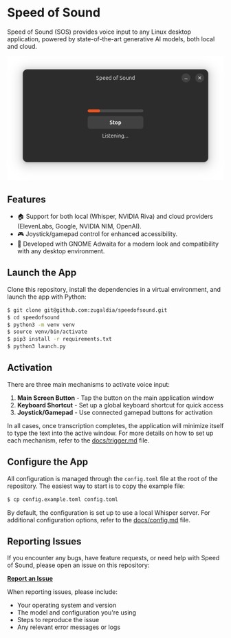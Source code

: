# Speed of Sound

Speed of Sound (SOS) provides voice input to any Linux desktop application, powered by state-of-the-art generative AI models, both local and cloud.
<div align="center">
  <img src="assets/sos-listening.png" alt="SOL Screenshot">
</div>

## Features

- 🏠 Support for both local (Whisper, NVIDIA Riva) and cloud providers (ElevenLabs, Google, NVIDIA NIM, OpenAI).
- 🎮 Joystick/gamepad control for enhanced accessibility.
- 🎨 Developed with GNOME Adwaita for a modern look and compatibility with any desktop environment.

## Launch the App

Clone this repository, install the dependencies in a virtual environment, and launch the app with Python:

```bash
$ git clone git@github.com:zugaldia/speedofsound.git
$ cd speedofsound
$ python3 -m venv venv
$ source venv/bin/activate
$ pip3 install -r requirements.txt
$ python3 launch.py
```

## Activation

There are three main mechanisms to activate voice input:

1. **Main Screen Button** - Tap the button on the main application window
2. **Keyboard Shortcut** - Set up a global keyboard shortcut for quick access
3. **Joystick/Gamepad** - Use connected gamepad buttons for activation

In all cases, once transcription completes, the application will minimize itself to type the text into the active window. For more details on how to set up each mechanism, refer to the [docs/trigger.md](docs/trigger.md) file.

## Configure the App

All configuration is managed through the `config.toml` file at the root of the repository. The easiest way to start is to copy the example file:

```bash
$ cp config.example.toml config.toml
```

By default, the configuration is set up to use a local Whisper server. For additional configuration options, refer to the [docs/config.md](docs/config.md) file.

## Reporting Issues

If you encounter any bugs, have feature requests, or need help with Speed of Sound, please open an issue on this repository:

**[Report an Issue](https://github.com/zugaldia/speedofsound/issues)**

When reporting issues, please include:
- Your operating system and version
- The model and configuration you're using
- Steps to reproduce the issue
- Any relevant error messages or logs
